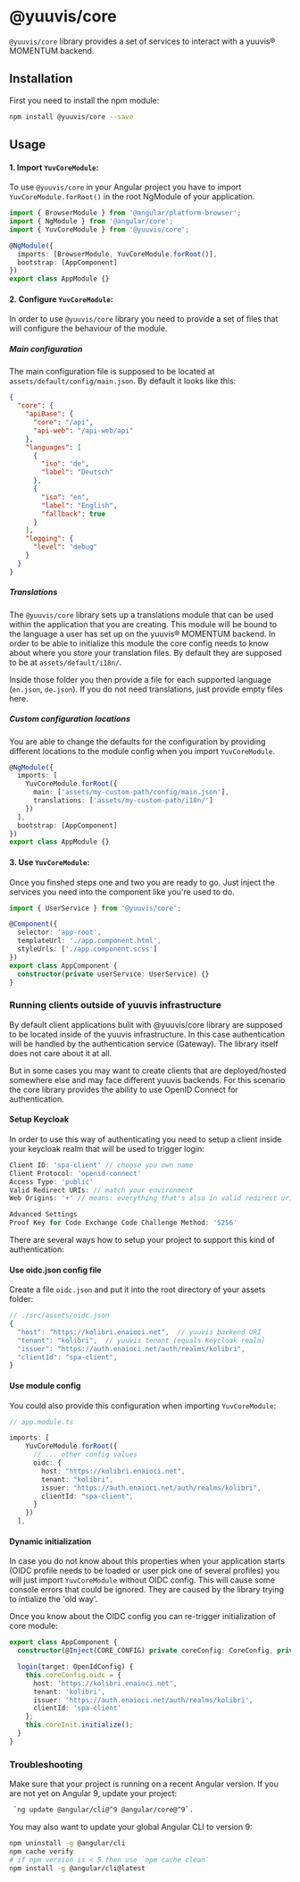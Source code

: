 # @yuuvis/core

`@yuuvis/core` library provides a set of services to interact with a yuuvis® MOMENTUM backend.

## Installation

First you need to install the npm module:

```sh
npm install @yuuvis/core --save
```

## Usage

#### 1. Import `YuvCoreModule`:

To use `@yuuvis/core` in your Angular project you have to import `YuvCoreModule.forRoot()` in the root NgModule of your application.

```ts
import { BrowserModule } from '@angular/platform-browser';
import { NgModule } from '@angular/core';
import { YuvCoreModule } from '@yuuvis/core';

@NgModule({
  imports: [BrowserModule, YuvCoreModule.forRoot()],
  bootstrap: [AppComponent]
})
export class AppModule {}
```

#### 2. Configure `YuvCoreModule`:

In order to use `@yuuvis/core` library you need to provide a set of files that will configure the behaviour of the module.

##### Main configuration

The main configuration file is supposed to be located at `assets/default/config/main.json`. By default it looks like this:

```json
{
  "core": {
    "apiBase": {
      "core": "/api",
      "api-web": "/api-web/api"
    },
    "languages": [
      {
        "iso": "de",
        "label": "Deutsch"
      },
      {
        "iso": "en",
        "label": "English",
        "fallback": true
      }
    ],
    "logging": {
      "level": "debug"
    }
  }
}
```

##### Translations

The `@yuuvis/core` library sets up a translations module that can be used within the application that you are creating. This module will be bound to the language a user has set up on the yuuvis® MOMENTUM backend. In order to be able to initialize this module the core config needs to know about where you store your translation files. By default they are supposed to be at `assets/default/i18n/`.

Inside those folder you then provide a file for each supported language (`en.json`, `de.json`). If you do not need translations, just provide empty files here.

##### Custom configuration locations

You are able to change the defaults for the configuration by providing different locations to the module config when you import `YuvCoreModule`.

```ts
@NgModule({
  imports: [
    YuvCoreModule.forRoot({
      main: ['assets/my-custom-path/config/main.json'],
      translations: ['assets/my-custom-path/i18n/']
    })
  ],
  bootstrap: [AppComponent]
})
export class AppModule {}
```

#### 3. Use `YuvCoreModule`:

Once you finshed steps one and two you are ready to go. Just inject the services you need into the component like you're used to do.

```ts
import { UserService } from '@yuuvis/core';

@Component({
  selector: 'app-root',
  templateUrl: './app.component.html',
  styleUrls: ['./app.component.scss']
})
export class AppComponent {
  constructor(private userService: UserService) {}
}
```

### Running clients outside of yuuvis infrastructure

By default client applications bulit with @yuuvis/core library are supposed to be located inside of the yuuvis infrastructure. In this case authentication
will be handled by the authentication service (Gateway). The library itself does not care about it at all.

But in some cases you may want to create clients that are deployed/hosted somewhere else and may face different yuuvis backends. For this scenario the core
library provides the ability to use OpenID Connect for authentication.

#### Setup Keycloak

In order to use this way of authenticating you need to setup a client inside your keycloak realm that will be used to trigger login:

```ts
Client ID: 'spa-client' // choose you own name
Client Protocol: 'openid-connect'
Access Type: 'public'
Valid Redirect URIs: // match your environment
Web Origins: '+' // means: everything that's also in valid redirect uris

Advanced Settings
Proof Key for Code Exchange Code Challenge Method: 'S256'
```

There are several ways how to setup your project to support this kind of authentication:

#### Use oidc.json config file

Create a file `oidc.json` and put it into the root directory of your assets folder:

```ts
// ./src/assets/oidc.json
{
  "host": "https://kolibri.enaioci.net",  // yuuvis backend URI
  "tenant": "kolibri",  // yuuvis tenant (equals Keycloak realm)
  "issuer": "https://auth.enaioci.net/auth/realms/kolibri",
  "clientId": "spa-client",
}

```

#### Use module config

You could also provide this configuration when importing `YuvCoreModule`:

```ts
// app.module.ts

imports: [
    YuvCoreModule.forRoot({
      // ... other config values
      oidc: {
        host: "https://kolibri.enaioci.net",
        tenant: "kolibri",
        issuer: "https://auth.enaioci.net/auth/realms/kolibri",
        clientId: "spa-client",
      }
    })
  ],
```

#### Dynamic initialization

In case you do not know about this properties when your application starts (OIDC profile needs to be loaded or user pick one of several profiles) you will just import `YuvCoreModule` without OIDC config. This will cause some console errors that could be ignored. They are caused by the library trying to intialize the 'old way'.

Once you know about the OIDC config you can re-trigger initialization of core module:

```ts
export class AppComponent {
  constructor(@Inject(CORE_CONFIG) private coreConfig: CoreConfig, private coreInit: CoreInit) {}

  login(target: OpenIdConfig) {
    this.coreConfig.oidc = {
      host: 'https://kolibri.enaioci.net',
      tenant: 'kolibri',
      issuer: 'https://auth.enaioci.net/auth/realms/kolibri',
      clientId: 'spa-client'
    };
    this.coreInit.initialize();
  }
}
```

### Troubleshooting

Make sure that your project is running on a recent Angular version. If you are not yet on Angular 9, update your project:

```sh
 `ng update @angular/cli@^9 @angular/core@^9`.
```

You may also want to update your global Angular CLI to version 9:

```sh
npm uninstall -g @angular/cli
npm cache verify
# if npm version is < 5 then use `npm cache clean`
npm install -g @angular/cli@latest
```
